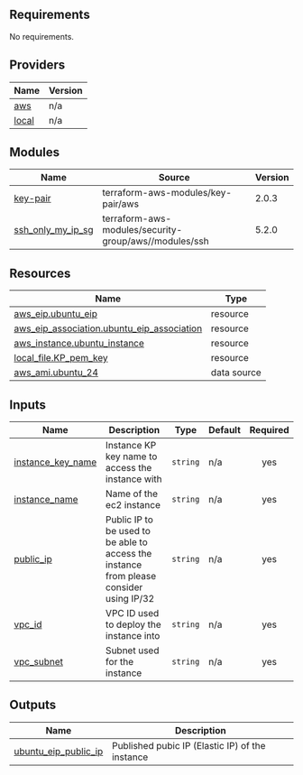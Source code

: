## Requirements

No requirements.

## Providers

| Name | Version |
|------|---------|
| <a name="provider_aws"></a> [aws](#provider\_aws) | n/a |
| <a name="provider_local"></a> [local](#provider\_local) | n/a |

## Modules

| Name | Source | Version |
|------|--------|---------|
| <a name="module_key-pair"></a> [key-pair](#module\_key-pair) | terraform-aws-modules/key-pair/aws | 2.0.3 |
| <a name="module_ssh_only_my_ip_sg"></a> [ssh\_only\_my\_ip\_sg](#module\_ssh\_only\_my\_ip\_sg) | terraform-aws-modules/security-group/aws//modules/ssh | 5.2.0 |

## Resources

| Name | Type |
|------|------|
| [aws_eip.ubuntu_eip](https://registry.terraform.io/providers/hashicorp/aws/latest/docs/resources/eip) | resource |
| [aws_eip_association.ubuntu_eip_association](https://registry.terraform.io/providers/hashicorp/aws/latest/docs/resources/eip_association) | resource |
| [aws_instance.ubuntu_instance](https://registry.terraform.io/providers/hashicorp/aws/latest/docs/resources/instance) | resource |
| [local_file.KP_pem_key](https://registry.terraform.io/providers/hashicorp/local/latest/docs/resources/file) | resource |
| [aws_ami.ubuntu_24](https://registry.terraform.io/providers/hashicorp/aws/latest/docs/data-sources/ami) | data source |

## Inputs

| Name | Description | Type | Default | Required |
|------|-------------|------|---------|:--------:|
| <a name="input_instance_key_name"></a> [instance\_key\_name](#input\_instance\_key\_name) | Instance KP key name to access the instance with | `string` | n/a | yes |
| <a name="input_instance_name"></a> [instance\_name](#input\_instance\_name) | Name of the ec2 instance | `string` | n/a | yes |
| <a name="input_public_ip"></a> [public\_ip](#input\_public\_ip) | Public IP to be used to be able to access the instance from please consider using IP/32 | `string` | n/a | yes |
| <a name="input_vpc_id"></a> [vpc\_id](#input\_vpc\_id) | VPC ID used to deploy the instance into | `string` | n/a | yes |
| <a name="input_vpc_subnet"></a> [vpc\_subnet](#input\_vpc\_subnet) | Subnet used for the instance | `string` | n/a | yes |

## Outputs

| Name | Description |
|------|-------------|
| <a name="output_ubuntu_eip_public_ip"></a> [ubuntu\_eip\_public\_ip](#output\_ubuntu\_eip\_public\_ip) | Published pubic IP (Elastic IP) of the instance |
